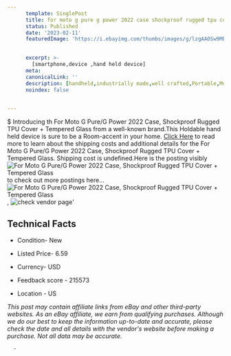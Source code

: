 ```yaml
---
      template: SinglePost
      title: for moto g pure g power 2022 case shockproof rugged tpu cover tempered glass
      status: Published
      date: '2023-02-11'
      featuredImage: 'https://i.ebayimg.com/thumbs/images/g/lzgAAOSw9MBiy-Zb/s-l225.jpg'
       

      excerpt: >-
        [smartphone,device ,hand held device]
      meta:
      canonicalLink: ''
      description: [handheld,industrially made,well crafted,Portable,Mobile,Compact,Convenient,Lightweight,Maneuverable,Man-portable,Miniature,Carriable,Hand-held,Light,Holdable,Transportable,Mobile device,Pocket-sized,On-the-go,Wireless,Cordless,Compact size,Convenient size, smartphone,device ,hand held device]
      noindex: false
      

---
```

$
      Introducing th For Moto G Pure/G Power 2022 Case, Shockproof Rugged TPU Cover + Tempered Glass from a well-known brand.This Holdable hand held device is sure to be a Room-accent in your home. [Click Here](https://www.ebay.com/itm/394169765770?hash=item5bc6594f8a%3Ag%3AlzgAAOSw9MBiy-Zb&mkevt=1&mkcid=1&mkrid=711-53200-19255-0&campid=%253CePNCampaignId%253E&customid=%253CreferenceId%253E&toolid=10049) to read more to learn about the shipping costs and additional details for the For Moto G Pure/G Power 2022 Case, Shockproof Rugged TPU Cover + Tempered Glass. Shipping cost is undefined.Here is the posting visibly ![For Moto G Pure/G Power 2022 Case, Shockproof Rugged TPU Cover + Tempered Glass](https://i.ebayimg.com/thumbs/images/g/lzgAAOSw9MBiy-Zb/s-l225.jpg) to check out more postings here... ![For Moto G Pure/G Power 2022 Case, Shockproof Rugged TPU Cover + Tempered Glass](https://i.ebayimg.com/images/g/lzgAAOSw9MBiy-Zb/s-l1600.jpg), ![check vendor page]()'

      

 ## Technical Facts 



     
      

 - Condition- New 


      

 - Listed Price- 6.59 


      

 - Currency- USD 


      

 - Feedback score - 215573 


      

 - Location - US 


      
      

 *_This post may contain affiliate links from eBay and other third-party websites. As an eBay affiliate, we earn from qualifying purchases. Although we do our best to keep the information up-to-date and accurate, please check the date and all details with the vendor's website before making a purchase. Not all data may be accurate._*




      -
